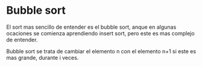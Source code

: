 # Bubble sort

El sort mas sencillo de entender es el bubble sort, anque en algunas ocaciones se comienza aprendiendo insert sort, pero este es mas complejo de entender.

Bubble sort se trata de cambiar el elemento n con el elemento n+1 si este es mas grande, durante i veces.
